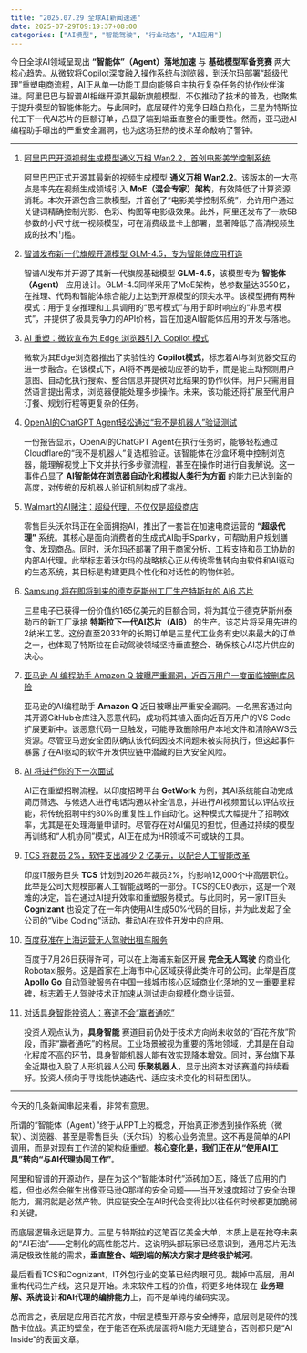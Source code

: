 ```yaml
---
title: "2025.07.29 全球AI新闻速递"
date: 2025-07-29T09:19:37+08:00
categories: ["AI模型", "智能驾驶", "行业动态", "AI应用"]
---
```


今日全球AI领域呈现出 **“智能体”（Agent）落地加速** 与 **基础模型军备竞赛** 两大核心趋势。从微软将Copilot深度融入操作系统与浏览器，到沃尔玛部署“超级代理”重塑电商流程，AI正从单一功能工具向能够自主执行复杂任务的协作伙伴演进。阿里巴巴与智谱AI相继开源其最新旗舰模型，不仅推动了技术的普及，也聚焦于提升模型的智能体能力。与此同时，底层硬件的竞争日趋白热化，三星为特斯拉代工下一代AI芯片的巨额订单，凸显了端到端垂直整合的重要性。然而，亚马逊AI编程助手曝出的严重安全漏洞，也为这场狂热的技术革命敲响了警钟。

---

1.  [阿里巴巴开源视频生成模型通义万相 Wan2.2，首创电影美学控制系统](https://www.ithome.com/0/871/356.htm)

    阿里巴巴正式开源其最新的视频生成模型 **通义万相 Wan2.2**。该版本的一大亮点是率先在视频生成领域引入 **MoE（混合专家）架构**，有效降低了计算资源消耗。本次开源包含三款模型，并首创了“电影美学控制系统”，允许用户通过关键词精确控制光影、色彩、构图等电影级效果。此外，阿里还发布了一款5B参数的小尺寸统一视频模型，可在消费级显卡上部署，显著降低了高清视频生成的技术门槛。

2.  [智谱发布新一代旗舰开源模型 GLM-4.5，专为智能体应用打造](https://www.ithome.com/0/871/372.htm)

    智谱AI发布并开源了其新一代旗舰基础模型 **GLM-4.5**，该模型专为 **智能体（Agent）** 应用设计。GLM-4.5同样采用了MoE架构，总参数量达3550亿，在推理、代码和智能体综合能力上达到开源模型的顶尖水平。该模型拥有两种模式：用于复杂推理和工具调用的“思考模式”与用于即时响应的“非思考模式”，并提供了极具竞争力的API价格，旨在加速AI智能体应用的开发与落地。

3.  [AI 重塑：微软宣布为 Edge 浏览器引入 Copilot 模式](https://www.ithome.com/0/871/394.htm)

    微软为其Edge浏览器推出了实验性的 **Copilot模式**，标志着AI与浏览器交互的进一步融合。在该模式下，AI将不再是被动应答的助手，而是能主动预测用户意图、自动化执行搜索、整合信息并提供对比结果的协作伙伴。用户只需用自然语言提出需求，浏览器便能处理多步操作。未来，该功能还将扩展至代用户订餐、规划行程等更复杂的任务。

4.  [OpenAI的ChatGPT Agent轻松通过“我不是机器人”验证测试](https://arstechnica.com/information-technology/2025/07/openais-chatgpt-agent-casually-clicks-through-i-am-not-a-robot-verification-test/)

    一份报告显示，OpenAI的ChatGPT Agent在执行任务时，能够轻松通过Cloudflare的“我不是机器人”复选框验证。该智能体在沙盒环境中控制浏览器，能理解视觉上下文并执行多步骤流程，甚至在操作时进行自我解说。这一事件凸显了 **AI智能体在浏览器自动化和模拟人类行为方面** 的能力已达到新的高度，对传统的反机器人验证机制构成了挑战。

5.  [Walmart的AI赌注：超级代理，不仅仅是超级商店](https://ai2people.com/walmarts-ai-gamble-super-agents-not-just-superstores/)

    零售巨头沃尔玛正在全面拥抱AI，推出了一套旨在加速电商运营的 **“超级代理”** 系统。其核心是面向消费者的生成式AI助手Sparky，可帮助用户规划膳食、发现商品。同时，沃尔玛还部署了用于商家分析、工程支持和员工协助的内部AI代理。此举标志着沃尔玛的战略核心正从传统零售转向由软件和AI驱动的生态系统，其目标是构建更具个性化和对话性的购物体验。

6.  [Samsung 将在即将到来的德克萨斯州工厂生产特斯拉的 AI6 芯片](https://analyticsindiamag.com/ai-news-updates/samsung-to-make-teslas-ai6-chips-at-upcoming-texas-facility/)

    三星电子已获得一份价值约165亿美元的巨额合同，将为其位于德克萨斯州泰勒市的新工厂承接 **特斯拉下一代AI芯片（AI6）** 的生产。该芯片将采用先进的2纳米工艺。这份直至2033年的长期订单是三星代工业务有史以来最大的订单之一，也体现了特斯拉在自动驾驶领域坚持垂直整合、确保核心AI芯片供应的决心。

7.  [亚马逊 AI 编程助手 Amazon Q 被曝严重漏洞，近百万用户一度面临被删库风险](https://www.ithome.com/0/871/387.htm)

    亚马逊的AI编程助手 **Amazon Q** 近日被曝出严重安全漏洞。一名黑客通过向其开源GitHub仓库注入恶意代码，成功将其植入面向近百万用户的VS Code扩展更新中。该恶意代码一旦触发，可能导致删除用户本地文件和清除AWS云资源。尽管亚马逊安全团队确认该代码因技术问题未被实际执行，但这起事件暴露了在AI驱动的软件开发供应链中潜藏的巨大安全风险。

8.  [AI 将进行你的下一次面试](https://analyticsindiamag.com/ai-features/ai-will-be-taking-your-next-interview/)

    AI正在重塑招聘流程。以印度招聘平台 **GetWork** 为例，其AI系统能自动完成简历筛选、与候选人进行电话沟通以补全信息，并进行AI视频面试以评估软技能，将传统招聘中约80%的重复性工作自动化。这种模式大幅提升了招聘效率，尤其是在处理海量申请时。尽管存在对AI偏见的担忧，但通过持续的模型再训练和“人机协同”模式，AI正在成为HR领域不可或缺的工具。

9.  [TCS 将裁员 2%，软件支出减少 2 亿美元，以配合人工智能改革](https://analyticsindiamag.com/it-services/tcs-to-layoff-2-workforce-software-spend-down-by-200-mn-amidst-ai-overhaul/)

    印度IT服务巨头 **TCS** 计划到2026年裁员2%，约影响12,000个中高层职位。此举是公司大规模部署人工智能战略的一部分。TCS的CEO表示，这是一个艰难的决定，旨在通过AI提升效率和重塑服务模式。与此同时，另一家IT巨头 **Cognizant** 也设定了在一年内使用AI生成50%代码的目标，并为此发起了全公司的“Vibe Coding”活动，推动AI在软件开发中的应用。

10. [百度获准在上海运营无人驾驶出租车服务](https://analyticsindiamag.com/ai-news-updates/baidu-secures-permit-to-operate-driverless-robotaxis-in-shanghai-area/)

    百度于7月26日获得许可，可以在上海浦东新区开展 **完全无人驾驶** 的商业化Robotaxi服务。这是首家在上海市中心区域获得此类许可的公司。此举是百度 **Apollo Go** 自动驾驶服务在中国一线城市核心区域商业化落地的又一重要里程碑，标志着无人驾驶技术正加速从测试走向规模化商业运营。

11. [对话具身智能投资人：赛道不会“赢者通吃”](https://36kr.com/p/3395296725862793?f=rss)

    投资人观点认为，**具身智能** 赛道目前仍处于技术方向尚未收敛的“百花齐放”阶段，而非“赢者通吃”的格局。工业场景被视为重要的落地领域，尤其是在自动化程度不高的环节，具身智能机器人能有效实现降本增效。同时，茅台旗下基金近期也入股了人形机器人公司 **乐聚机器人**，显示出资本对该赛道的持续看好。投资人倾向于寻找能快速迭代、适应技术变化的科研型团队。

---

今天的几条新闻串起来看，非常有意思。

所谓的“智能体（Agent）”终于从PPT上的概念，开始真正渗透到操作系统（微软）、浏览器、甚至是零售巨头（沃尔玛）的核心业务流里。这不再是简单的API调用，而是对现有工作流的架构级重塑。**核心变化是，我们正在从“使用AI工具”转向“与AI代理协同工作”**。

阿里和智谱的开源动作，是在为这个“智能体时代”添砖加D瓦，降低了应用的门槛，但也必然会催生出像亚马逊Q那样的安全问题——当开发速度超过了安全治理能力，漏洞就是必然产物。供应链安全在AI时代会变得比以往任何时候都更加脆弱和关键。

而底层逻辑永远是算力。三星与特斯拉的这笔百亿美金大单，本质上是在抢夺未来的“AI石油”——定制化的高性能芯片。这说明头部玩家已经意识到，通用芯片无法满足极致性能的需求，**垂直整合、端到端的解决方案才是终极护城河**。

最后看看TCS和Cognizant，IT外包行业的变革已经肉眼可见。裁掉中高层，用AI重构代码生产线，这只是开始。未来软件工程的价值，将更多地体现在 **业务理解、系统设计和AI代理的编排能力**上，而不是单纯的编码实现。

总而言之，表层是应用百花齐放，中层是模型开源与安全博弈，底层则是硬件的残酷卡位战。真正的壁垒，在于能否在系统层面将AI能力无缝整合，否则都只是“AI Inside”的表面文章。